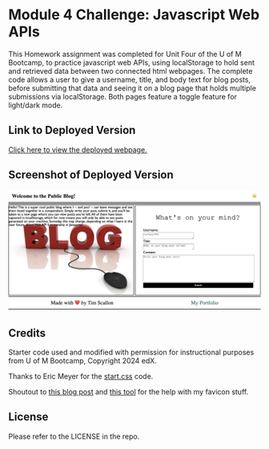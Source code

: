 # Module 4 Challenge: Javascript Web APIs

This Homework assignment was completed for Unit Four of the U of M Bootcamp, to practice javascript web APIs, using localStorage to hold sent and retrieved data between two connected html webpages. The complete code allows a user to give a username, title, and body text for blog posts, before submitting that data and seeing it on a blog page that holds multiple submissions via localStorage. Both pages feature a toggle feature for light/dark mode. 

## Link to Deployed Version
[Click here to view the deployed webpage.](https://floatingpoint-exaflop.github.io/my-blog)

## Screenshot of Deployed Version
![image](./assets/deployed-screenshot.png)

## Credits

Starter code used and modified with permission for instructional purposes from U of M Bootcamp, Copyright 2024 edX.

Thanks to Eric Meyer for the [start.css](http://meyerweb.com/eric/tools/css/reset/) code.

Shoutout to [this blog post](https://www.seoptimer.com/blog/favicon-not-showing-up/) and [this tool](https://favicon.io/favicon-converter/) for the help with my favicon stuff.

## License

Please refer to the LICENSE in the repo.